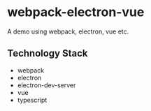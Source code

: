 # webpack-electron-vue

A demo using webpack, electron, vue etc.

## Technology Stack

- webpack
- electron
- electron-dev-server
- vue
- typescript